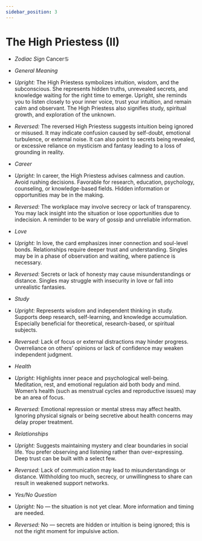 ```yaml
---
sidebar_position: 3
---
```


# The High Priestess (II)

- *Zodiac Sign* Cancer♋️
- *General Meaning*
- *Upright:* The High Priestess symbolizes intuition, wisdom, and the subconscious. She represents hidden truths, unrevealed secrets, and knowledge waiting for the right time to emerge. Upright, she reminds you to listen closely to your inner voice, trust your intuition, and remain calm and observant. The High Priestess also signifies study, spiritual growth, and exploration of the unknown.
- *Reversed:* The reversed High Priestess suggests intuition being ignored or misused. It may indicate confusion caused by self-doubt, emotional turbulence, or external noise. It can also point to secrets being revealed, or excessive reliance on mysticism and fantasy leading to a loss of grounding in reality.
- *Career*
- *Upright:* In career, the High Priestess advises calmness and caution. Avoid rushing decisions. Favorable for research, education, psychology, counseling, or knowledge-based fields. Hidden information or opportunities may be in the making.
- *Reversed:* The workplace may involve secrecy or lack of transparency. You may lack insight into the situation or lose opportunities due to indecision. A reminder to be wary of gossip and unreliable information.
- *Love*
- *Upright:* In love, the card emphasizes inner connection and soul-level bonds. Relationships require deeper trust and understanding. Singles may be in a phase of observation and waiting, where patience is necessary.
- *Reversed:* Secrets or lack of honesty may cause misunderstandings or distance. Singles may struggle with insecurity in love or fall into unrealistic fantasies.
- *Study*
- *Upright:* Represents wisdom and independent thinking in study. Supports deep research, self-learning, and knowledge accumulation. Especially beneficial for theoretical, research-based, or spiritual subjects.
- *Reversed:* Lack of focus or external distractions may hinder progress. Overreliance on others’ opinions or lack of confidence may weaken independent judgment.
- *Health*
- *Upright:* Highlights inner peace and psychological well-being. Meditation, rest, and emotional regulation aid both body and mind. Women’s health (such as menstrual cycles and reproductive issues) may be an area of focus.
- *Reversed:* Emotional repression or mental stress may affect health. Ignoring physical signals or being secretive about health concerns may delay proper treatment.
- *Relationships*
- *Upright:* Suggests maintaining mystery and clear boundaries in social life. You prefer observing and listening rather than over-expressing. Deep trust can be built with a select few.
- *Reversed:* Lack of communication may lead to misunderstandings or distance. Withholding too much, secrecy, or unwillingness to share can result in weakened support networks.

- *Yes/No Question*
- *Upright:* No — the situation is not yet clear. More information and timing are needed.
- *Reversed:* No — secrets are hidden or intuition is being ignored; this is not the right moment for impulsive action.
